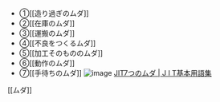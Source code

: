 
- ①[[造り過ぎのムダ]]
- ②[[在庫のムダ]]
- ③[[運搬のムダ]]
- ④[[不良をつくるムダ]]
- ⑤[[加工そのもののムダ]]
- ⑥[[動作のムダ]]
- ⑦[[手待ちのムダ]]
![image](https://gyazo.com/80de0cb6cc7d27f6e40df69ab47e2c88/thumb/1000)
[JIT7つのムダ | J I T基本用語集](http://www.lean-manufacturing-japan.jp/jit/cat240/jit7.html)

[[ムダ]]

